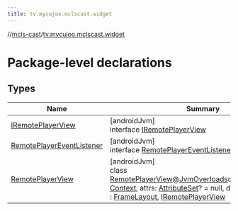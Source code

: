 ```yaml
---
title: tv.mycujoo.mclscast.widget
---
```

//[mcls-cast](../../index.html)/[tv.mycujoo.mclscast.widget](index.html)



# Package-level declarations



## Types


| Name | Summary |
|---|---|
| [IRemotePlayerView](-i-remote-player-view/index.html) | [androidJvm]<br>interface [IRemotePlayerView](-i-remote-player-view/index.html) |
| [RemotePlayerEventListener](-remote-player-event-listener/index.html) | [androidJvm]<br>interface [RemotePlayerEventListener](-remote-player-event-listener/index.html) |
| [RemotePlayerView](-remote-player-view/index.html) | [androidJvm]<br>class [RemotePlayerView](-remote-player-view/index.html)@[JvmOverloads](https://kotlinlang.org/api/latest/jvm/stdlib/kotlin.jvm/-jvm-overloads/index.html)constructor(context: [Context](https://developer.android.com/reference/kotlin/android/content/Context.html), attrs: [AttributeSet](https://developer.android.com/reference/kotlin/android/util/AttributeSet.html)? = null, defStyleAttr: [Int](https://kotlinlang.org/api/latest/jvm/stdlib/kotlin/-int/index.html) = 0) : [FrameLayout](https://developer.android.com/reference/kotlin/android/widget/FrameLayout.html), [IRemotePlayerView](-i-remote-player-view/index.html) |

